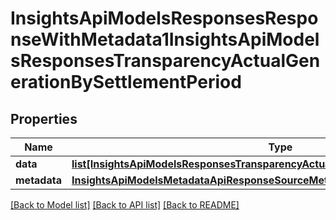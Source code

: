 # InsightsApiModelsResponsesResponseWithMetadata1InsightsApiModelsResponsesTransparencyActualGenerationBySettlementPeriod

## Properties
Name | Type | Description | Notes
------------ | ------------- | ------------- | -------------
**data** | [**list[InsightsApiModelsResponsesTransparencyActualGenerationBySettlementPeriod]**](InsightsApiModelsResponsesTransparencyActualGenerationBySettlementPeriod.md) |  | [optional] 
**metadata** | [**InsightsApiModelsMetadataApiResponseSourceMetadata**](InsightsApiModelsMetadataApiResponseSourceMetadata.md) |  | [optional] 

[[Back to Model list]](../README.md#documentation-for-models) [[Back to API list]](../README.md#documentation-for-api-endpoints) [[Back to README]](../README.md)

